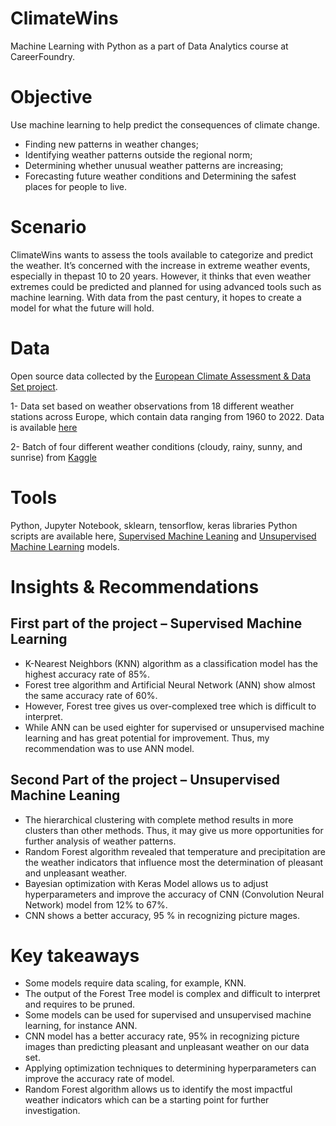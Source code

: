 # ClimateWins
Machine Learning with Python as a part of Data Analytics course at CareerFoundry.
# Objective
Use machine learning to help predict the consequences of climate change.
- Finding new patterns in weather changes;
- Identifying weather patterns outside the regional norm;
- Determining whether unusual weather patterns are increasing;
- Forecasting future weather conditions and Determining the safest places for people to live.
# Scenario
ClimateWins wants to assess the tools available to categorize and predict the weather. It’s concerned with the increase in extreme weather events, especially in thepast 10 to 20 years. However, it thinks that even weather extremes could be predicted and planned for using advanced tools such as machine learning. With data from the past century, it hopes to create a model for what the future will hold.
# Data
Open source data collected by the [European Climate Assessment & Data Set project](https://www.ecad.eu/).

1- Data set based on weather observations from 18 different weather stations across Europe, which contain data ranging from 1960 to 2022. Data is available [here](https://coach-courses-us.s3.amazonaws.com/public/courses/da-spec-ml/Scripts/A2/DATASET%20weather_prediction_dataset_processed.csv)

2- Batch of four different weather conditions (cloudy, rainy, sunny, and sunrise) from [Kaggle](https://www.kaggle.com/datasets/pratik2901/multiclass-weather-dataset)
# Tools
Python, Jupyter Notebook, sklearn, tensorflow, keras libraries
Python scripts are available here, [Supervised Machine Leaning](https://github.com/stepanova531/ClimateWins-Unsupervised-ML/tree/main/ClimateWins/02%20Scripts%20Supervised%20ML) and [Unsupervised Machine Learning](https://github.com/stepanova531/ClimateWins-Unsupervised-ML/tree/main/ClimateWins/03%20Scripts%20Unsupervised%20ML) models.
# Insights & Recommendations
## First part of the project – Supervised Machine Learning
- K-Nearest Neighbors (KNN) algorithm as a classification model has the highest accuracy rate of 85%.
- Forest tree algorithm and Artificial Neural Network (ANN) show almost the same accuracy rate of 60%. 
- However, Forest tree gives us over-complexed tree which is difficult to interpret. 
- While ANN can be used eighter for supervised or unsupervised machine learning and has great potential for improvement. Thus, my recommendation was to use ANN model.
## Second Part of the project – Unsupervised Machine Leaning
- The hierarchical clustering with complete method results in more clusters than other methods. Thus, it may give us more opportunities for further analysis of weather patterns.
- Random Forest algorithm revealed that temperature and precipitation are the weather indicators that influence most the determination of pleasant and unpleasant weather.
- Bayesian optimization with Keras Model allows us to adjust hyperparameters and improve the accuracy of CNN (Convolution Neural Network) model from 12% to 67%.  
- CNN shows a better accuracy, 95 % in recognizing picture mages.
# Key takeaways
- Some models require data scaling, for example, KNN.
- The output of the Forest Tree model is complex and difficult to interpret and requires to be pruned.  
- Some models can be used for supervised and unsupervised machine learning, for instance ANN.
- CNN model has a better accuracy rate, 95% in recognizing picture images than predicting pleasant and unpleasant weather on our data set.
- Applying optimization techniques to determining hyperparameters can improve the accuracy rate of model. 
- Random Forest algorithm allows us to identify the most impactful weather indicators which can be a starting point for further investigation. 


